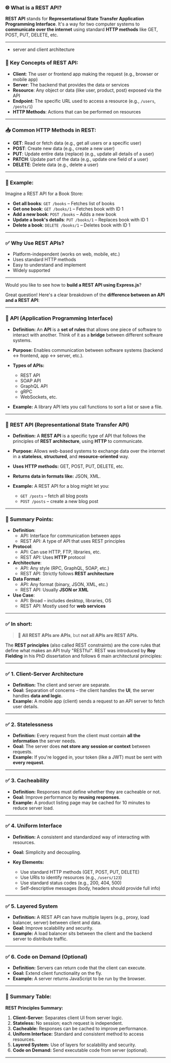 ### 🌐 What is a REST API?

**REST API** stands for **Representational State Transfer Application Programming Interface**. It's a way for two computer systems to **communicate over the internet** using standard **HTTP methods** like GET, POST, PUT, DELETE, etc.

---

- server and client architecture

### 🔧 Key Concepts of REST API:

- **Client**: The user or frontend app making the request (e.g., browser or mobile app)
- **Server**: The backend that provides the data or services
- **Resource**: Any object or data (like user, product, post) exposed via the API
- **Endpoint**: The specific URL used to access a resource (e.g., `/users`, `/posts/1`)
- **HTTP Methods**: Actions that can be performed on resources

---

### 📥 Common HTTP Methods in REST:

- **GET**: Read or fetch data (e.g., get all users or a specific user)
- **POST**: Create new data (e.g., create a new user)
- **PUT**: Update entire data (replace) (e.g., update all details of a user)
- **PATCH**: Update part of the data (e.g., update one field of a user)
- **DELETE**: Delete data (e.g., delete a user)

---

### 📌 Example:

Imagine a REST API for a Book Store:

- **Get all books**: `GET /books` – Fetches list of books
- **Get one book**: `GET /books/1` – Fetches book with ID 1
- **Add a new book**: `POST /books` – Adds a new book
- **Update a book's details**: `PUT /books/1` – Replaces book with ID 1
- **Delete a book**: `DELETE /books/1` – Deletes book with ID 1

---

### ✅ Why Use REST APIs?

- Platform-independent (works on web, mobile, etc.)
- Uses standard HTTP methods
- Easy to understand and implement
- Widely supported

---

Would you like to see how to **build a REST API using Express.js**?

Great question! Here's a clear breakdown of the **difference between an API and a REST API**:

---

### 🔹 **API (Application Programming Interface)**

- **Definition:**
  An **API** is a **set of rules** that allows one piece of software to interact with another.
  Think of it as a **bridge** between different software systems.

- **Purpose:**
  Enables communication between software systems (backend ↔ frontend, app ↔ server, etc.).

- **Types of APIs:**

  - REST API
  - SOAP API
  - GraphQL API
  - gRPC
  - WebSockets, etc.

- **Example:**
  A library API lets you call functions to sort a list or save a file.

---

### 🔹 **REST API (Representational State Transfer API)**

- **Definition:**
  A **REST API** is a specific type of API that follows the principles of **REST architecture**, using **HTTP** to communicate.

- **Purpose:**
  Allows web-based systems to exchange data over the internet in a **stateless**, **structured**, and **resource-oriented** way.

- **Uses HTTP methods:** GET, POST, PUT, DELETE, etc.

- **Returns data in formats like:** JSON, XML.

- **Example:**
  A REST API for a blog might let you:
  - `GET /posts` – fetch all blog posts
  - `POST /posts` – create a new blog post

---

### 🔸 Summary Points:

- **Definition**:
  - API: Interface for communication between apps
  - REST API: A type of API that uses REST principles
- **Protocol**:
  - API: Can use HTTP, FTP, libraries, etc.
  - REST API: Uses **HTTP** protocol
- **Architecture**:
  - API: Any style (RPC, GraphQL, SOAP, etc.)
  - REST API: Strictly follows **REST architecture**
- **Data Format**:
  - API: Any format (binary, JSON, XML, etc.)
  - REST API: Usually **JSON or XML**
- **Use Case**:
  - API: Broad – includes desktop, libraries, OS
  - REST API: Mostly used for **web services**

---

### ✅ In short:

> 🔸 **All REST APIs are APIs**, but **not all APIs are REST APIs.**

The **REST principles** (also called REST constraints) are the core rules that define what makes an API truly "RESTful". REST was introduced by **Roy Fielding** in his PhD dissertation and follows 6 main architectural principles:

---

### ✅ 1. **Client-Server Architecture**

- **Definition:** The client and server are separate.
- **Goal:** Separation of concerns – the client handles the **UI**, the server handles **data and logic**.
- **Example:** A mobile app (client) sends a request to an API server to fetch user details.

---

### ✅ 2. **Statelessness**

- **Definition:** Every request from the client must contain **all the information** the server needs.
- **Goal:** The server does **not store any session or context** between requests.
- **Example:** If you're logged in, your token (like a JWT) must be sent with **every request**.

---

### ✅ 3. **Cacheability**

- **Definition:** Responses must define whether they are cacheable or not.
- **Goal:** Improve performance by **reusing responses**.
- **Example:** A product listing page may be cached for 10 minutes to reduce server load.

---

### ✅ 4. **Uniform Interface**

- **Definition:** A consistent and standardized way of interacting with resources.
- **Goal:** Simplicity and decoupling.
- **Key Elements:**

  - Use standard HTTP methods (GET, POST, PUT, DELETE)
  - Use URIs to identify resources (e.g., `/users/123`)
  - Use standard status codes (e.g., 200, 404, 500)
  - Self-descriptive messages (body, headers should provide full info)

---

### ✅ 5. **Layered System**

- **Definition:** A REST API can have multiple layers (e.g., proxy, load balancer, server) between client and data.
- **Goal:** Improve scalability and security.
- **Example:** A load balancer sits between the client and the backend server to distribute traffic.

---

### ✅ 6. **Code on Demand (Optional)**

- **Definition:** Servers can return code that the client can execute.
- **Goal:** Extend client functionality on the fly.
- **Example:** A server returns JavaScript to be run by the browser.

---

### 🎯 Summary Table:

**REST Principles Summary:**

1. **Client-Server:** Separates client UI from server logic.
2. **Stateless:** No session; each request is independent.
3. **Cacheable:** Responses can be cached to improve performance.
4. **Uniform Interface:** Standard and consistent method to access resources.
5. **Layered System:** Use of layers for scalability and security.
6. **Code on Demand:** Send executable code from server (optional).

---
